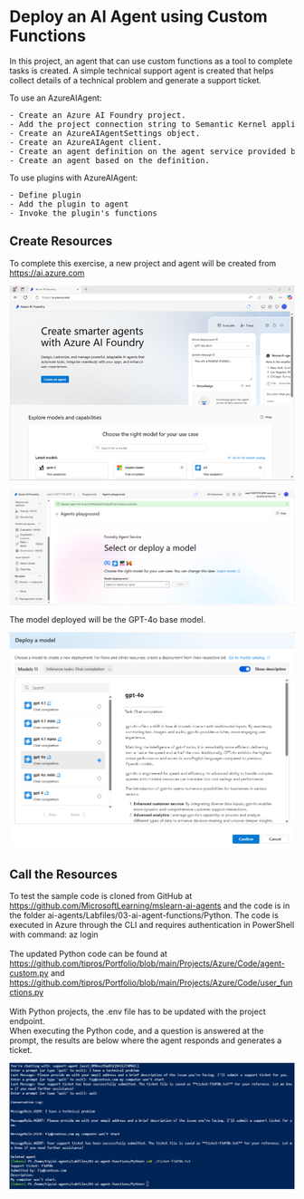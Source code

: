# Deploy an AI Agent using Custom Functions

In this project, an agent that can use custom functions as a tool to complete tasks is created.
A simple technical support agent is created that helps collect details of a technical problem and generate a support ticket.

<p>
To use an AzureAIAgent:
 <pre>
- Create an Azure AI Foundry project.
- Add the project connection string to Semantic Kernel application code (.env file for Python projects).
- Create an AzureAIAgentSettings object.
- Create an AzureAIAgent client.
- Create an agent definition on the agent service provided by the client.
- Create an agent based on the definition.
</pre>
</p>

<p>
To use plugins with AzureAIAgent:
<pre>
- Define plugin 
- Add the plugin to agent
- Invoke the plugin's functions
</pre>
</p>

## Create Resources
To complete this exercise, a new project and agent will be created from https://ai.azure.com
<p><img src="https://github.com/tipros/Portfolio/blob/main/Projects/Azure/Images/Agent/ai-foundry-home.png"/></p>
<p><img src="https://github.com/tipros/Portfolio/blob/main/Projects/Azure/Images/Agent/ai-foundry-agents-playground.png"/></p>
The model deployed will be the GPT-4o base model.
<p><img src="https://github.com/tipros/Portfolio/blob/main/Projects/Azure/Images/Agent/ai-foundry_deploye_gpt4o.png"/></p>

## Call the Resources
To test  the sample code is cloned from GitHub at https://github.com/MicrosoftLearning/mslearn-ai-agents
and the code is in the folder ai-agents/Labfiles/03-ai-agent-functions/Python. The code is executed in Azure through the CLI and requires authentication in PowerShell with command: az login 
</br></br>
The updated Python code can be found at https://github.com/tipros/Portfolio/blob/main/Projects/Azure/Code/agent-custom.py and https://github.com/tipros/Portfolio/blob/main/Projects/Azure/Code/user_functions.py
</br></br>
With Python projects, the .env file has to be updated with the project endpoint.
</br>
When executing the Python code, and a question is answered at the prompt, the results are below where the agent responds and generates a ticket.
<p><img src="https://github.com/tipros/Portfolio/blob/main/Projects/Azure/Images/Agent/agent-custom-prompt.png"/></p>
